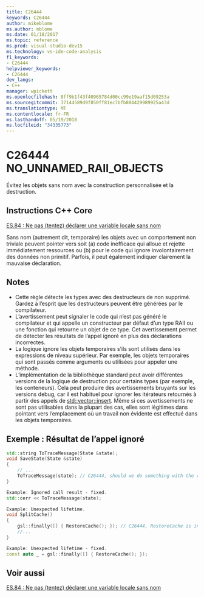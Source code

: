```yaml
---
title: C26444
keywords: C26444
author: mikeblome
ms.author: mblome
ms.date: 01/18/2017
ms.topic: reference
ms.prod: visual-studio-dev15
ms.technology: vs-ide-code-analysis
f1_keywords:
- C26444
helpviewer_keywords:
- C26444
dev_langs:
- C++
manager: wpickett
ms.openlocfilehash: 8ff9b1f43f40965784d00cc99e19aaf15d09253a
ms.sourcegitcommit: 37144589d9f850ff81ec7bfb884429989925a43d
ms.translationtype: MT
ms.contentlocale: fr-FR
ms.lasthandoff: 05/19/2018
ms.locfileid: "34335773"
---
```

# <a name="c26444-nounnamedraiiobjects"></a>C26444 NO_UNNAMED_RAII_OBJECTS

Évitez les objets sans nom avec la construction personnalisée et la destruction.

## <a name="c-core-guidelines"></a>Instructions C++ Core

[ES.84 : Ne pas (tentez) déclarer une variable locale sans nom](https://github.com/isocpp/CppCoreGuidelines/blob/master/CppCoreGuidelines.md)

Sans nom (autrement dit, temporaire) les objets avec un comportement non triviale peuvent pointer vers soit (a) code inefficace qui alloue et rejette immédiatement ressources ou (b) pour le code qui ignore involontairement des données non primitif. Parfois, il peut également indiquer clairement la mauvaise déclaration.

## <a name="notes"></a>Notes

- Cette règle détecte les types avec des destructeurs de non supprimé. Gardez à l’esprit que les destructeurs peuvent être générées par le compilateur.
- L’avertissement peut signaler le code qui n’est pas généré le compilateur et qui appelle un constructeur par défaut d’un type RAII ou une fonction qui retourne un objet de ce type. Cet avertissement permet de détecter les résultats de l’appel ignoré en plus des déclarations incorrectes.
- La logique ignore les objets temporaires s’ils sont utilisés dans les expressions de niveau supérieur. Par exemple, les objets temporaires qui sont passés comme arguments ou utilisées pour appeler une méthode.
- L’implémentation de la bibliothèque standard peut avoir différentes versions de la logique de destruction pour certains types (par exemple, les conteneurs). Cela peut produire des avertissements bruyants sur les versions debug, car il est habituel pour ignorer les itérateurs retournés à partir des appels de [std::vector::insert](/cpp/standard-library/vector-class#insert). Même si ces avertissements ne sont pas utilisables dans la plupart des cas, elles sont légitimes dans pointant vers l’emplacement où un travail non évidente est effectué dans les objets temporaires.

## <a name="example-ignored-call-result"></a>Exemple : Résultat de l’appel ignoré

```cpp
std::string ToTraceMessage(State &state);
void SaveState(State &state)
{
    // ...
    ToTraceMessage(state); // C26444, should we do something with the result of this call?
}

Example: Ignored call result - fixed.
std::cerr << ToTraceMessage(state);

Example: Unexpected lifetime.
void SplitCache()
{
    gsl::finally([] { RestoreCache(); }); // C26444, RestoreCache is invoked immediately!
    //...
}

Example: Unexpected lifetime - fixed.
const auto _ = gsl::finally([] { RestoreCache(); });
```

## <a name="see-also"></a>Voir aussi

[ES.84 : Ne pas (tentez) déclarer une variable locale sans nom](https://github.com/isocpp/CppCoreGuidelines/blob/master/CppCoreGuidelines.md)
